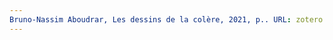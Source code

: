 ```yaml
---
Bruno-Nassim Aboudrar, Les dessins de la colère, 2021, p.. URL: zotero://select/items/@Aboudrardessinscolere2021
---
```


